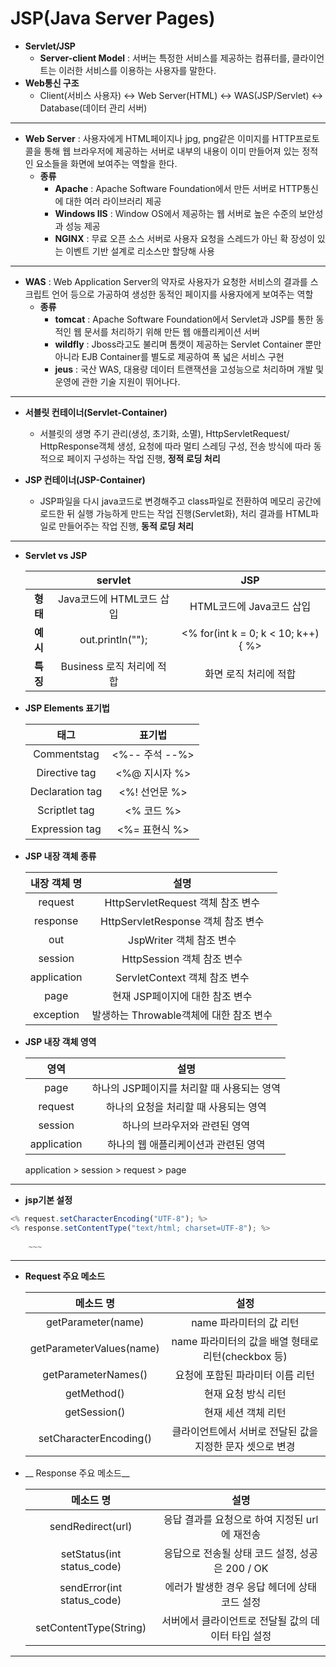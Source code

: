 # JSP(Java Server Pages)

* __Servlet/JSP__
  * __Server-client Model__ : 서버는 특정한 서비스를 제공하는 컴퓨터를, 클라이언트는 이러한 서비스를 이용하는 사용자를 말한다.
* __Web통신 구조__
  * Client(서비스 사용자) <-> Web Server(HTML) <-> WAS(JSP/Servlet) <-> Database(데이터 관리 서버)

---

* __Web Server__ : 사용자에게 HTML페이지나 jpg, png같은 이미지를 HTTP프로토콜을 통해 웹 브라우저에 제공하는 서버로 내부의 내용이 이미 만들어져 있는 정적 인 요소들을 화면에 보여주는 역할을 한다.
  * __종류__  
    * __Apache__ : Apache Software Foundation에서 만든 서버로 HTTP통신에 대한 여러 라이브러리 제공
    * __Windows IIS__ : Window OS에서 제공하는 웹 서버로 높은 수준의 보안성과 성능 제공
    * __NGINX__ : 무료 오픈 소스 서버로 사용자 요청을 스레드가 아닌 확 장성이 있는 이벤트 기반 설계로 리소스만 할당해 사용

---

* __WAS__ : Web Application Server의 약자로 사용자가 요청한 서비스의 결과를 스크립트 언어 등으로 가공하여 생성한 동적인 페이지를 사용자에게 보여주는 역할
  * __종류__
    * __tomcat__ : Apache Software Foundation에서 Servlet과 JSP를 통한 동적인 웹 문서를 처리하기 위해 만든 웹 애플리케이션 서버
    * __wildfly__ : Jboss라고도 불리며 톰캣이 제공하는 Servlet Container 뿐만 아니라 EJB Container를 별도로 제공하여 폭 넓은 서비스 구현
    * __jeus__ : 국산 WAS, 대용량 데이터 트랜잭션을 고성능으로 처리하며 개발 및 운영에 관한 기술 지원이 뛰어나다.

---

* __서블릿 컨테이너(Servlet-Container)__
  * 서블릿의 생명 주기 관리(생성, 초기화, 소멸), HttpServletRequest/  HttpResponse객체 생성, 요청에 따라 멀티 스레딩 구성, 전송 방식에 따라 동적으로 페이지 구성하는 작업 진행, __정적 로딩 처리__

* __JSP 컨테이너(JSP-Container)__
  * JSP파일을 다시 java코드로 변경해주고 class파일로 전환하여 메모리 공간에 로드한 뒤 실행 가능하게 만드는 작업 진행(Servlet화),  처리 결과를 HTML파일로 만들어주는 작업 진행, __동적 로딩 처리__

---

* __Servlet vs JSP__

  |          |        __servlet__        |              __JSP__               |
  | :------: | :-----------------------: | :--------------------------------: |
  | __형태__ | Java코드에 HTML코드 삽입  |      HTML코드에 Java코드 삽입      |
  | __예시__ |  out.println("<HTML>");   | <% for(int k = 0; k < 10; k++){ %> |
  | __특징__ | Business 로직 처리에 적합 |       화면 로직 처리에 적합        |

  

* __JSP Elements 표기법__

  |    __태그__     |   __표기법__   |
  | :-------------: | :------------: |
  |   Commentstag   | <%-- 주석 --%> |
  |  Directive tag  | <%@ 지시자 %>  |
  | Declaration tag | <%! 선언문 %>  |
  |  Scriptlet tag  |   <% 코드 %>   |
  | Expression tag  | <%= 표현식 %>  |

  

* __JSP 내장 객체 종류__

  | __내장 객체 명__ |                __설명__                 |
  | :--------------: | :-------------------------------------: |
  |     request      |    HttpServletRequest 객체 참조 변수    |
  |     response     |   HttpServletResponse 객체 참조 변수    |
  |       out        |        JspWriter 객체 참조 변수         |
  |     session      |       HttpSession 객체 참조 변수        |
  |   application    |      ServletContext 객체 참조 변수      |
  |       page       |     현재 JSP페이지에 대한 참조 변수     |
  |    exception     | 발생하는 Throwable객체에 대한 참조 변수 |



* __JSP 내장 객체 영역__

  |  __영역__   |                  __설명__                  |
  | :---------: | :----------------------------------------: |
  |    page     | 하나의 JSP페이지를 처리할 때 사용되는 영역 |
  |   request   |   하나의 요청을 처리할 때 사용되는 영역    |
  |   session   |       하나의 브라우저와 관련된 영역        |
  | application |    하나의 웹 애플리케이션과 관련된 영역    |

  application > session > request > page

---

* __jsp기본 설정__

```js
<% request.setCharacterEncoding("UTF-8"); %>
<% response.setContentType("text/html; charset=UTF-8"); %> 
    
    ~~~
```

---



* __Request 주요 메소드__

  |      __메소드 명__       |                         __설정__                          |
  | :----------------------: | :-------------------------------------------------------: |
  |    getParameter(name)    |                  name 파라미터의 값 리턴                  |
  | getParameterValues(name) |    name 파라미터의 값을 배열 형태로 리턴(checkbox 등)     |
  |   getParameterNames()    |             요청에 포함된 파라미터 이름 리턴              |
  |       getMethod()        |                    현재 요청 방식 리턴                    |
  |       getSession()       |                    현재 세션 객체 리턴                    |
  |  setCharacterEncoding()  | 클라이언트에서 서버로 전달된 값을 지정한 문자 셋으로 변경 |

  

* __ Response 주요 메소드__

  |       __메소드 명__        |                      __설명__                      |
  | :------------------------: | :------------------------------------------------: |
  |     sendRedirect(url)      |   응답 결과를 요청으로 하여 지정된 url에 재전송    |
  | setStatus(int status_code) |  응답으로 전송될 상태 코드 설정, 성공은 200 / OK   |
  | sendError(int status_code) |   에러가 발생한 경우 응답 헤더에 상태 코드 설정    |
  |   setContentType(String)   | 서버에서 클라이언트로 전달될 값의 데이터 타입 설정 |

---

